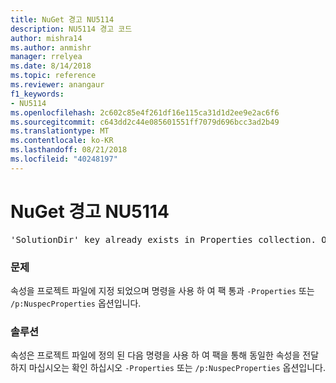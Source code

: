 ```yaml
---
title: NuGet 경고 NU5114
description: NU5114 경고 코드
author: mishra14
ms.author: anmishr
manager: rrelyea
ms.date: 8/14/2018
ms.topic: reference
ms.reviewer: anangaur
f1_keywords:
- NU5114
ms.openlocfilehash: 2c602c85e4f261df16e115ca31d1d2ee9e2ac6f6
ms.sourcegitcommit: c643dd2c44e085601551ff7079d696bcc3ad2b49
ms.translationtype: MT
ms.contentlocale: ko-KR
ms.lasthandoff: 08/21/2018
ms.locfileid: "40248197"
---
```

# <a name="nuget-warning-nu5114"></a>NuGet 경고 NU5114
<pre>'SolutionDir' key already exists in Properties collection. Overriding value.</pre>

### <a name="issue"></a>문제

속성을 프로젝트 파일에 지정 되었으며 명령을 사용 하 여 팩 통과 `-Properties` 또는 `/p:NuspecProperties` 옵션입니다. 


### <a name="solution"></a>솔루션

속성은 프로젝트 파일에 정의 된 다음 명령을 사용 하 여 팩을 통해 동일한 속성을 전달 하지 마십시오는 확인 하십시오 `-Properties` 또는 `/p:NuspecProperties` 옵션입니다. 

